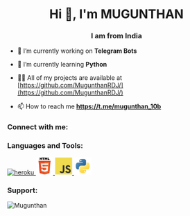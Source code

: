 <h1 align="center">Hi 👋, I'm MUGUNTHAN</h1>
<h3 align="center">I am from India</h3>

- 🔭 I’m currently working on **Telegram Bots**

- 🌱 I’m currently learning **Python**

- 👨‍💻 All of my projects are available at [https://github.com/MugunthanRDJ/](https://github.com/MugunthanRDJ/)

- 📫 How to reach me **https://t.me/mugunthan_10b**

<h3 align="left">Connect with me:</h3>
<p align="left">
</p>

<h3 align="left">Languages and Tools:</h3>
<p align="left"> <a href="https://heroku.com" target="_blank" rel="noreferrer"> <img src="https://www.vectorlogo.zone/logos/heroku/heroku-icon.svg" alt="heroku" width="40" height="40"/> </a> <a href="https://www.w3.org/html/" target="_blank" rel="noreferrer"> <img src="https://raw.githubusercontent.com/devicons/devicon/master/icons/html5/html5-original-wordmark.svg" alt="html5" width="40" height="40"/> </a> <a href="https://developer.mozilla.org/en-US/docs/Web/JavaScript" target="_blank" rel="noreferrer"> <img src="https://raw.githubusercontent.com/devicons/devicon/master/icons/javascript/javascript-original.svg" alt="javascript" width="40" height="40"/> </a> <a href="https://www.python.org" target="_blank" rel="noreferrer"> <img src="https://raw.githubusercontent.com/devicons/devicon/master/icons/python/python-original.svg" alt="python" width="40" height="40"/> </a> </p>

<h3 align="left">Support:</h3>
<p><a href="https://www.buymeacoffee.com/Mugunthan"> <img align="left" src="https://cdn.buymeacoffee.com/buttons/v2/default-yellow.png" height="50" width="210" alt="Mugunthan" /></a></p><br><br>
